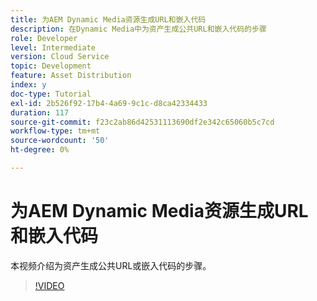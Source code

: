 ```yaml
---
title: 为AEM Dynamic Media资源生成URL和嵌入代码
description: 在Dynamic Media中为资产生成公共URL和嵌入代码的步骤
role: Developer
level: Intermediate
version: Cloud Service
topic: Development
feature: Asset Distribution
index: y
doc-type: Tutorial
exl-id: 2b526f92-17b4-4a69-9c1c-d8ca42334433
duration: 117
source-git-commit: f23c2ab86d42531113690df2e342c65060b5c7cd
workflow-type: tm+mt
source-wordcount: '50'
ht-degree: 0%

---
```


# 为AEM Dynamic Media资源生成URL和嵌入代码

本视频介绍为资产生成公共URL或嵌入代码的步骤。

>[!VIDEO](https://video.tv.adobe.com/v/335364?quality=12&learn=on)
